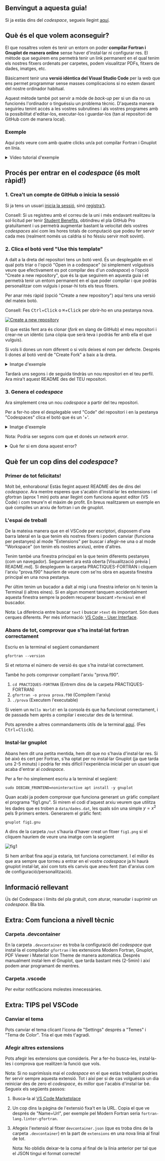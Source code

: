 ## Benvingut a aquesta guia!
Si ja estàs dins del *codespace*, segueix llegint [aquí](#qu%C3%A8-fer-un-cop-dins-del-codespace).
## Què és el que volem aconseguir?
El que nosaltres volem és tenir un entorn on poder **compilar Fortran i Gnuplot de manera online** sense haver d'instal·lar ni configurar res. El mètode que seguirem ens permetrà tenir un link permanent en el qual tenim els nostres fitxers ordenats per carpetes, podem visualitzar PDFs, fitxers de dades, imatges, etc.

Bàsicament tenir una **versió idèntica del Visual Studio Code** per la web que ens permet programmar sense masses complicacions si no estem davant del nostre ordinador habitual.

Aquest mètode també pot servir a mòde de *back-up* per si un dia no us funcionés l'ordinador o tinguéssiu un problema tècnic. D'aquesta manera seguiríeu tenint accés a les vostres subrutines i als vostres programes amb la possibilitat d'editar-los, executar-los i guardar-los (tan al repositori de GitHub com de manera local).

### Exemple
Aquí pots veure com amb quatre clicks un/a pot compilar Fortran i Gnuplot en línia.
<details>
  <summary>Vídeo tutorial d'exemple</summary>
  
  

https://github.com/user-attachments/assets/8b3e09ae-d44b-4f6f-958c-14e8d71a3cb1


  
</details>

## Procés per entrar en el *codespace* (és molt ràpid!)

### 1. Crea't un compte de GitHub o inicia la sessió
Si ja tens un usuari [inicia la sessió](https://github.com/login), sinó [registra't](https://github.com/signup).

Consell: Si us registreu amb el correu de la uni i més endavant realitzeu la sol·licitud per tenir [Student Benefits](https://fisicaubwiki.notion.site/Utilitzar-la-IA-GitHub-Copilot-d25a3dd6dd384b0ea4586a309a5b0fdc), obtindreu el pla GitHub Pro gratuïtament i us permetrà augmentar bastant la velocitat dels vostres *codespaces* així com les hores totals de computació que podeu fer servir cada mes (realment només us caldria si ho féssiu servir molt sovint).
### 2. Clica el botó verd "Use this template"
A dalt a la dreta del repositori tens un botó verd. És un desplegable en el qual pots triar o l'opció "Open in a codespace" (si simplement volguéssis veure que efectivament es pot compilar des d'un *codespace*) o l'opció "Create a new repository", que és la que seguirem en aquesta guia i et permetrà tenir un entorn permanent en el que poder compilar i que podràs personalitzar com vulguis i posar-hi tots els teus fitxers.

Per anar més ràpid (opció "Create a new repository") aquí tens una versió del mateix botó. 

Consell: Fes <kbd>Ctrl</kbd>+<kbd>Click</kbd> o <kbd>&#8984;</kbd>+<kbd>Click</kbd> per obrir-ho en una pestanya nova.

[![Create a new repository](https://img.shields.io/badge/Use_this_Template-green.svg)](https://github.com/Mapaor/compilador-fortran/generate)

El que estàs fent ara és clonar (*fork* en slang de GitHub) el meu repositori i crear-ne un idèntic (una còpia que serà teva i podràs fer amb ella el que vulguis).

Si vols li dones un nom diferent o si vols deixes el nom per defecte. Després li dones al botó verd de "Create Fork" a baix a la dreta.

<details>
  <summary>Imatge d'exemple</summary>
  <img width="571" alt="Screenshot 2024-09-28 at 23-28-54 Fork Mapaor_compilador-fortran" src="https://github.com/user-attachments/assets/255c396c-483b-4224-8591-98c7cb50c671">
</details>

Tardarà uns segons i de seguida tindràs un nou repositori en el teu perfil. Ara mira't aquest README des del TEU repositori.

### 3. Genera el *codespace*
Ara simplement crea un nou *codespace* a partir del teu repositori. 

Per a fer-ho obre el desplegable verd "Code" del repositori i en la pestanya "Codespaces" clica el botó que és un '+'.
<details>
<summary>Imatge d'exemple</summary>
  <img width="349" alt="new_code_space" src="https://github.com/user-attachments/assets/737c9403-63fe-4c9a-86bf-1b472c894501">
</details>

Nota: Podria ser segons com que et donés un _network error_.
<details>
<summary>Què fer si em dona aquest error?</summary>
  Segurament sigui degut a que tens un ad-blocker, una extensió que restringeix alguna funcionalitat del navegador o que et trobes en una pestanya d'incògnit. Prova a descativar temporalment alguna de les extensions o canviar de navegador.
</details>

## Què fer un cop dins del *codespace*?
### Primer de tot felicitats!
Molt bé, enhorabona! Estàs llegint aquest README des de dins del *codespace*. Ara mentre esperes que s'acabin d'instal·lar les extensions i el gfortran (aprox 1 min) pots anar llegint com funciona aquest editor (VS Code) i com treure'n el màxim de profit. En breus realitzarem un exemple en què compiles un arxiu de fortran i un de gnuplot.
### L'espai de treball
De la mateixa manera que en el VSCode per escriptori, disposem d'una barra lateral en la que tenim els nostres fitxers i podem canviar (funciona per pestanyes) al mode "Extensions" per buscar i afegir-ne una o al mode "Workspace" (on tenim els nostres arxius), entre d'altres.

Tenim també una finestra principal en la que tenim diferents pestanyes (com un navegador). Segurament ara està oberta [Visualització prèvia | README.md]. Si despleguem la carpeta PRACTIQUES-FORTRAN i cliquem l'arxiu "prova.f90" hauríem de veure com se'ns obra en aquesta finestra principal en una nova pestanya.

Per últim tenim un bucador a dalt al mig i una finestra inferior on hi tenim la Terminal (i altres eines). Si en algun moment tanquem accidentalment aquesta finestra sempre la podem recuperar buscant `>Terminal` en el buscador.

Nota: La diferència entre buscar `text` i buscar `>text` és important. Són dues cerques diferents. Per més informació: [VS Code - User Interface](https://code.visualstudio.com/docs/getstarted/userinterface).
### Abans de tot, comprovar que s'ha instal·lat fortran correctament
Escriu en la terminal el següent comandament
```
gfortran --version
```
Si et retorna el número de versió és que s'ha instal·lat correctament. 

També ho pots comprovar compilant l'arxiu "prova.f90".
1. `cd PRACTIQUES-FORTRAN` (Entrem dins de la carpeta PRACTIQUES-FORTRAN)
2. `gfortran -o prova prova.f90` (Compilem l'arxiu)
3. `./prova` (Executem l'executable)

Si veiem un `Hello World!` en la consola és que ha funcionat correctament, i de passada hem aprés a compilar i executar des de la terminal.

Pots aprendre a altres commandaments útils de la terminal [aquí](https://fisicaubwiki.notion.site/Instal-lar-Fortran-i-Gnuplot-per-Mac-XCode-i-VSCode-10e11a9761ab80f49c23f87a4c490d68#10e11a9761ab805899e5d8f1efc14684). (Fes <kbd>Ctrl</kbd>+<kbd>Click</kbd>).
### Instal·lar gnuplot
Abans hem dit una petita mentida, hem dit que no s'havia d'instal·lar res. Si bé això és cert per Fortran, s'ha optat per no instal·lar Gnuplot (ja que tarda uns 2-5 minuts) i podria fer més difícil l'experiència inicial per un usuari que acaba d'entrar al *codespace*.

Per a fer-ho simplement escriu a la terminal el següent:
```
sudo DEBIAN_FRONTEND=noninteractive apt install -y gnuplot
```

Quan acabi ja podem comprovar que funciona generant un gràfic compilant el programa "fig1.gnu". Si mirem el codi d'aquest arxiu veurem que utilitza les dades que es troben a `data/dades.dat`, les quals són una simple $y=x^2$ pels 9 primers enters. Generarem el gràfic fent:

```
gnuplot fig1.gnu
```

A dins de la carpeta `/out` s'hauria d'haver creat un fitxer `fig1.png` si el cliquem hauríem de veure una imatge com la següent

![fig1](https://github.com/user-attachments/assets/70fda62b-5cc7-4103-8024-c661c6a17d7d)


Si hem arribat fina aquí ja estaria, tot funciona correctament. I el millor és que ara sempre que torneu a entrar en el vostre *codespace* ja hi haurà gnuplot instal·lat, així com tots els canvis que aneu fent (tan d'arxius com de configuració/personalització).
## Informació rellevant
Ús del Codespace i límits del pla gratuït, com aturar, reanudar i suprimir un *codespace*. Bla bla.
## Extra: Com funciona a nivell tècnic
### Carpeta .devcontainer
En la carpeta `.devcontainer` es troba la configuració del *codespace* que instal·la el compilador `gfortran` i les extensions Modern Fortran, Gnuplot, PDF Viewer i Material Icon Theme de manera automàtica.
Després manualment instal·lem el Gnuplot, que tarda bastant més (2-5min) i així podem anar programant de mentres.
### Carpeta .vscode
Per evitar notificacions molestes innecessàries.
## Extra: TIPS pel VSCode
### Canviar el tema
Pots canviar el tema clicant l'icona de "Settings" després a "Temes" i "Tema de Color". Tria el que més t'agradi.
### Afegir altres extensions 
Pots afegir les extensions que consideris. Per a fer-ho busca-les, instal·la-les i comprova que realitzen la funció que vols.

Nota: Si no suprimíssis mai el *codespace* en el que estàs treballant podries fer servir sempre aquesta extensió. Tot i així per si de cas volguéssis un dia reiniciar des de zero el *codespace*, és millor que l'acabis d'instal·lar bé. Segueix els següents passos:
1. Busca-la al [VS Code Marketplace](https://marketplace.visualstudio.com/vscode)
2. Un cop dins la pàgina de l'extensió fixa't en la URL. Copia el que ve després de "Name=Url", per exemple pel Modern Fortran seria `fortran-lang.linter-gfortran`.
3. Afegeix l'extensió al fitxer `devcontainer.json` (que es troba dins de la carpeta `.devcontainer`) en la part de `extensions` en una nova línia al final de tot.
  
   Nota: No oblidis deixar-te la coma al final de la línia anterior per tal que el JSON tingui el format correcte!
